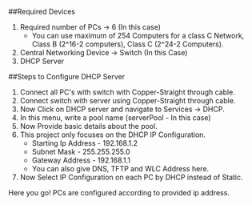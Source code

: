 ##Required Devices

1. Required number of PCs -> 6 (In this case)
	- You can use maximum of 254 Computers for a class C Network, Class B (2^16-2 computers), Class C (2^24-2 Computers). 
2. Central Networking Device -> Switch (In this Case)
3. DHCP Server

##Steps to Configure DHCP Server

1. Connect all PC's with switch with Copper-Straight through cable.
2. Connect switch with server using Copper-Straight through cable.
3. Now Click on DHCP server and navigate to Services -> DHCP.
4. In this menu, write a pool name (serverPool - In this case)
5. Now Provide basic details about the pool.
6. This project only focuses on the DHCP IP Configuration.
	- Starting Ip Address - 192.168.1.2
	- Subnet Mask - 255.255.255.0
	- Gateway Address - 192.168.1.1
	- You can also give DNS, TFTP and WLC Address here.
7. Now Select IP Configuration on each PC by DHCP instead of Static.

Here you go! PCs are configured according to provided ip address.
